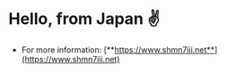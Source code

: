 # Hello, from Japan ✌️

- For more information: [**https://www.shmn7iii.net**](https://www.shmn7iii.net)

